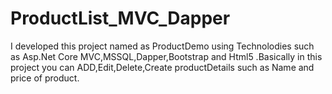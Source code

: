 # ProductList_MVC_Dapper
I developed this project named as ProductDemo using Technolodies such as Asp.Net Core MVC,MSSQL,Dapper,Bootstrap and Html5 .Basically in this project you can ADD,Edit,Delete,Create productDetails such as Name and price of product.
